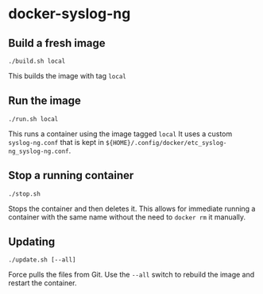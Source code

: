 # docker-syslog-ng

## Build a fresh image

```
./build.sh local
```
This builds the image with tag `local`

## Run the image

```
./run.sh local
```
This runs a container using the image tagged `local`
It uses a custom `syslog-ng.conf` that is kept in `${HOME}/.config/docker/etc_syslog-ng_syslog-ng.conf`.

## Stop a running container

```
./stop.sh
```
Stops the container and then deletes it. This allows for immediate running a container with the same name without the need to `docker rm` it manually.

## Updating

```
./update.sh [--all]
```
Force pulls the files from Git. Use the `--all` switch to rebuild the image and restart the container.

